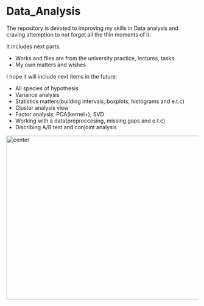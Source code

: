 # Data_Analysis
The repository is devoted to improving my skills in Data analysis and craving attemption to not forget all the thin moments of it.

It includes next parts:
- Works and files are from the university practice, lectures, tasks
- My own matters and wishes 

I hope it will include next items in the future:
- All species of hypothesis 
- Variance analysis
- Statistics matters(building intervals, boxplots, histograms and e.t.c)
- Cluster analysis view 
- Factor analysis, PCA(kernel+), SVD
- Working with a data(preproccesing, missing gaps and e.t.c)
- Discribing A/B test and conjoint analysis 

<img  src="https://i.ytimg.com/vi/KlGWfKNudN4/maxresdefault.jpg" alt="center" width="767" height="430">
